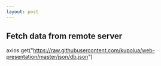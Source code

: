 ```yaml
---
layout: post
---
```


## Fetch data from remote server

axios.get("https://raw.githubusercontent.com/kupolua/web-presentation/master/json/db.json")

